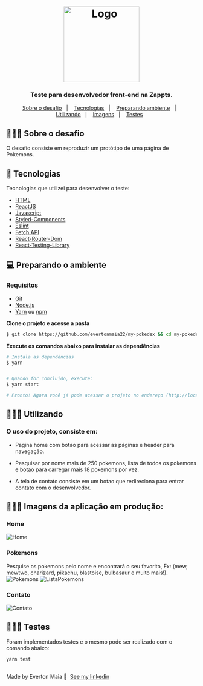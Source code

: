 <h1 align="center">
  <img alt="Logo" src="https://www.zappts.com/images/logo-zappts-gradient.png" width="200px">
</h1>

<h3 align="center">
  Teste para desenvolvedor front-end na Zappts.
</h3>




<p align="center">
  <a href="#about">Sobre o desafio</a>&nbsp;&nbsp;&nbsp;|&nbsp;&nbsp;&nbsp;
  <a href="#technologies">Tecnologias</a>&nbsp;&nbsp;&nbsp;|&nbsp;&nbsp;&nbsp;
  <a href="#started">Preparando ambiente</a>&nbsp;&nbsp;&nbsp;|&nbsp;&nbsp;&nbsp;
  <a href="#use">Utilizando</a>&nbsp;&nbsp;&nbsp;|&nbsp;&nbsp;&nbsp;
  <a href="#images">Imagens</a>&nbsp;&nbsp;&nbsp;|&nbsp;&nbsp;&nbsp;
  <a href="#use">Testes</a>&nbsp;&nbsp;&nbsp;
</p>

<div id="about"></div>

## 💇🏻‍♂️ Sobre o desafio

O desafio consiste em reproduzir um protótipo de uma página de Pokemons.
<div id="technologies"></div>

## 🚀 Tecnologias

Tecnologias que utilizei para desenvolver o teste:

- [HTML](https://developer.mozilla.org/pt-BR/docs/Web/HTML)
- [ReactJS](https://pt-br.reactjs.org/)
- [Javascript](https://developer.mozilla.org/pt-BR/docs/Web/JavaScript)
- [Styled-Components](https://styled-components.com/)
- [Eslint](https://eslint.org/)
- [Fetch API](https://developer.mozilla.org/pt-BR/docs/Web/API/Fetch_API)
- [React-Router-Dom](https://reactrouter.com/)
- [React-Testing-Library](https://testing-library.com/docs/react-testing-library/intro/)


<div id="started"></div>

## 💻 Preparando o ambiente

### Requisitos

- [Git](https://git-scm.com/)
- [Node.js](https://nodejs.org/en/)
- [Yarn](https://classic.yarnpkg.com/) ou [npm](https://www.npmjs.com/)

**Clone o projeto e acesse a pasta**

```bash
$ git clone https://github.com/evertonmaia22/my-pokedex && cd my-pokedex
```


**Execute os comandos abaixo para instalar as dependências**

```bash
# Instala as dependências
$ yarn


# Quando for concluído, execute:
$ yarn start

# Pronto! Agora você já pode acessar o projeto no endereço (http://localhost.com:3000) do seu browser.
```


<div id="use"></div>

## 👨🏻‍💻 Utilizando

### O uso do projeto, consiste em:

 * Pagina home com botao para acessar as páginas e header para navegação.

 * Pesquisar por nome mais de 250 pokemons, lista de todos os pokemons e botao para carregar mais 18 pokemons por vez.

 * A tela de contato consiste em um botao que redireciona para entrar contato com o desenvolvedor.


<div id="images"></div>

## 👨🏻‍💻 Imagens da aplicação em produção:

### Home
![Home](https://user-images.githubusercontent.com/101665823/172461308-c401fb93-08d6-4836-a05e-1a44e99d9742.png)

### Pokemons
Pesquise os pokemons pelo nome e encontrará o seu favorito, Ex: (mew, mewtwo, charizard, pikachu, blastoise, bulbasaur e muito mais!).
![Pokemons](https://user-images.githubusercontent.com/101665823/173258340-fd514a8a-a18b-40a5-b708-e632a37ba78c.png) ![ListaPokemons](https://user-images.githubusercontent.com/101665823/173258445-6d5a86d6-443d-43c6-b2ed-84bfe4f7aedb.png)






### Contato
![Contato](https://user-images.githubusercontent.com/101665823/172462153-f0e6e402-4839-4183-89b9-636475c71519.png)

<div id="tests"></div>

## 👨🏻‍🔧 Testes
Foram implementados testes e o mesmo pode ser realizado com o comando abaixo:

```bash
yarn test 
```


##
Made by Everton Maia 👋 &nbsp;[See my linkedin](https://www.linkedin.com/in/everton-maia-566689235/)
